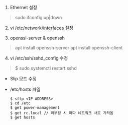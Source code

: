 1. Ethernet 설정
> sudo ifconfig <eth name> up|down

2. vi /etc/network/interfaces 설정

3. openssl-server & openssh
> apt install openssh-server
> apt install openssh-client

4. vi /etc/ssh/sshd_config 수정
> $ sudo systemctl restart sshd

- Slip 모드 수정
- /etc/hosts 파일

      $ sftp <IP ADDRESS>
      $ cd /etc
      $ get power-management
      $ get rc.local // 리부팅 시 마다 네트워크 새로 가져옴
      $ get hosts


